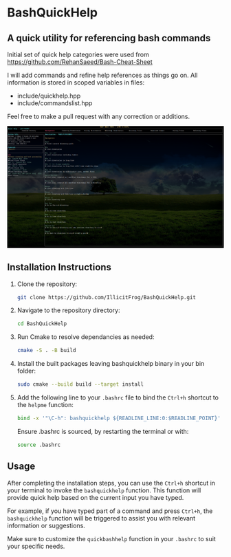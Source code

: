 # BashQuickHelp

## A quick utility for referencing bash commands

Initial set of quick help categories were used from https://github.com/RehanSaeed/Bash-Cheat-Sheet

I will add commands and refine help references as things go on. All information is stored in scoped
variables in files:

- include/quickhelp.hpp
- include/commandslist.hpp

Feel free to make a pull request with any correction or additions.

![Quick Help](assets/quickhelp.png)

## Installation Instructions

1. Clone the repository:
   ```bash
   git clone https://github.com/IllicitFrog/BashQuickHelp.git
   ```
2. Navigate to the repository directory:
   ```bash
   cd BashQuickHelp
   ```
3. Run Cmake to resolve dependancies as needed:
   ```bash
   cmake -S . -B build
   ```
4. Install the built packages leaving bashquickhelp binary in your bin folder:
   ```bash
   sudo cmake --build build --target install
   ```
5. Add the following line to your `.bashrc` file to bind the `Ctrl+h` shortcut to the `helpme` function:

   ```bash
   bind -x '"\C-h": bashquickhelp ${READLINE_LINE:0:$READLINE_POINT}'
   ```

   Ensure .bashrc is sourced, by restarting the terminal or with:

   ```bash
   source .bashrc
   ```

## Usage

After completing the installation steps, you can use the `Ctrl+h` shortcut in your terminal to invoke the `bashquickhelp` function. This function will provide quick help based on the current input you have typed.

For example, if you have typed part of a command and press `Ctrl+h`, the `bashquickhelp` function will be triggered to assist you with relevant information or suggestions.

Make sure to customize the `quickbashhelp` function in your `.bashrc` to suit your specific needs.

